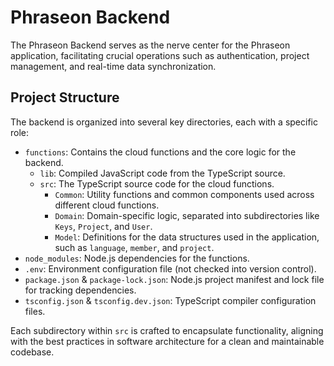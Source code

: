 # Phraseon Backend

The Phraseon Backend serves as the nerve center for the Phraseon application, facilitating crucial operations such as authentication, project management, and real-time data synchronization.

## Project Structure

The backend is organized into several key directories, each with a specific role:

- `functions`: Contains the cloud functions and the core logic for the backend.
  - `lib`: Compiled JavaScript code from the TypeScript source.
  - `src`: The TypeScript source code for the cloud functions.
    - `Common`: Utility functions and common components used across different cloud functions.
    - `Domain`: Domain-specific logic, separated into subdirectories like `Keys`, `Project`, and `User`.
    - `Model`: Definitions for the data structures used in the application, such as `language`, `member`, and `project`.
- `node_modules`: Node.js dependencies for the functions.
- `.env`: Environment configuration file (not checked into version control).
- `package.json` & `package-lock.json`: Node.js project manifest and lock file for tracking dependencies.
- `tsconfig.json` & `tsconfig.dev.json`: TypeScript compiler configuration files.

Each subdirectory within `src` is crafted to encapsulate functionality, aligning with the best practices in software architecture for a clean and maintainable codebase.
